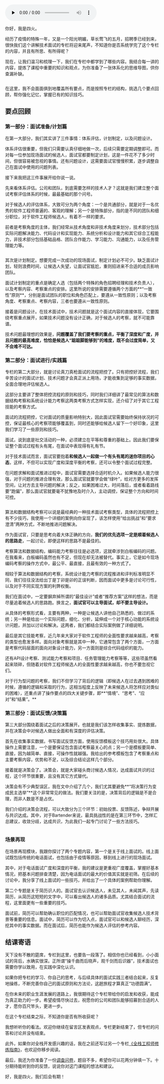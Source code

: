 <audio id="audio" title="结束语 | 操千曲而后晓声，观千剑而后识器" controls="" preload="none"><source id="mp3" src="https://static001.geekbang.org/resource/audio/ea/16/ea286efbd88bf196b5f4db43f752f416.mp3"></audio>

你好，我是四火。

经历了疫情的特殊一年，又是一个阳光明媚，草长莺飞的五月，招聘季已经到来，很快我们这个讲解技术面试的专栏将迎来尾声，不知道你是否系统学完了这个专栏的内容，并且有所思、有所得呢？

现在，让我们温习和梳理一下，我们在专栏中都学到了哪些内容。我结合每一讲的内容，提炼了课程中重要的知识和观点，为你准备了一张体系化的思维导图，供你查漏补缺。

<img src="https://static001.geekbang.org/resource/image/2e/ae/2eed3a386e2b39713c0929e4fd3967ae.jpg" alt="">

在这里，我不会面面俱到地覆盖所有要点，而是按照专栏的结构，挑选几个要点回顾，帮你强化记忆，掌握已有的知识技巧。

## 要点回顾

### 第一部分：面试准备/计划篇

在第一大部分，我们其实讲了三件事情：体系评估，计划制定，以及问题设计。

体系评估很重要，但我们只需要认真仔细地做一次，后续只需要定期调整即可。而对每一位参加现场面试的候选人，面试官都要制定计划，这是一件花不了多少时间，但很容易被忽视的事情。还有问题设计，这需要面试官慢慢积累，逐步调整自己在面试中使用的问题列表。

接下来我把这三件事展开给你说一说。

先来看体系评估。公司和团队，到底需要怎样的技术人才？这就是我们建立整个面试考察评估体系的时候，最最基础的那个问号。

对于候选人的评估体系，大致可分为两个角度：一个是共通部分，就是对于一名优秀的软件工程师普遍的、客观的理解；另一个是特殊部分，指的是不同的团队和细分职位，对于软件工程师候选人，有着不一样的要求。

前者是考察角度的主体，我们经常从技术角度和非技术角度来划分，技术部分包括实际问题解决能力、代码设计和实现能力、系统分析和设计能力和其它综合工程能力，非技术部分包括基础品格、团队合作能力、学习能力、沟通能力，以及任务管理能力等。

<img src="https://static001.geekbang.org/resource/image/bc/e5/bc17a2061eb1628e92b0b955891805e5.jpg" alt="">

其次是计划制定。想要完成一次成功的现场面试，制定计划必不可少。缺乏面试计划，轻则浪费时间，让候选人失望，让面试官尴尬，重则招进来不合适的成员影响团队。

面试计划制定的重点是确定人选（包括两个特殊的角色招聘经理和技术负责人），以及考察内容、考察重点的安排。这里所说的安排需要遵循两个方面的**“一致性”原则**，分别是面试团队的职位和角色匹配上，要遵从一致性原则；以及考察角度、考察重点、考察内容，三者也要遵从一致性原则。

接着是问题设计。在技术面试中，技术问题就是这个面试内容的直接体现，它要围绕考察重点展开，如果技术问题没有设计正确，对于候选人的考察，就不可能靠谱。

技术问题最理想的效果是，**问题覆盖了我们要考察的重点，平衡了深度和广度，并且问题的最高难度，恰恰是候选人“踮踮脚能够到”的难度，既不会过度简单，又不会难不可达。**

### 第二部分：面试进行/实践篇

专栏的第二大部分，就是讨论真刀真枪面试的流程把控了。只有把控好流程，我们辛苦设计的面试计划、技术问题才会真正派上用场，才能收集到足够的事实数据，全面合理地评估候选人。

这部分主要讲了整体把控流程的原则和技巧，同时我们详细讲了最常见的算法和数据结构考察和系统设计能力考察这两类考察方式怎样实现，还介绍了对于其它工程技能的考察方式。

面试的流程把控，它对面试的质量影响特别大，因此面试官需要始终保持状况的可控，保证最核心的考察项能够覆盖到，同时还能够给候选人留下一个好印象，这里我们学习了一些原则和技巧。

面试，说到底是社交活动的一种，必须建立在平等和尊重的基础上。因此我们要保证整个面试过程有头有尾，在面试中表现得有礼有节。

对于技术面试而言，面试官要抱着**和候选人一起做一个有头有尾的迷你项目的心态**，这样，不但可以实现广度和深度平衡的考察，还可以令整个面试过程完整。

在问题求解和面试推进过程中，面试官需要选择合适时机介入。如果候选人能力很强，对于问题的推进合理有效，那么面试官就要学会做“绿叶”，给对方更多的发挥空间，让对方去主导问题的解决；反之，如果困难过大，时间落后，或者看着路线要“跑偏”，那么面试官就要毫不犹豫地及时介入，主动调控，保证整个方向和时间可控。

<img src="https://static001.geekbang.org/resource/image/44/1c/44b7a5b00144e8f61defceed7329591c.jpg" alt="">

算法和数据结构考察可以说是最经典的一种技术面试考察类型，具体的流程把控上有不少技巧，我使用一个详细的案例向你呈现了，该怎样使用“给出挑战”和“要求澄清”两种方式，不断地推进问题解决。

作为面试官，只要是思考向着大体正确的方向，**我们的优先选项一定是顺着候选人的思路走**，一起讨论，即便这样的思路不是最佳的。

考察算法和数据结构，编码能力考察往往是必选项，这就牵涉到白板编码的问题。在我看来，白板编码虽然也有不足，但现在却无法被替代。事实上，它是如今现场编码考察的操作方式中，最公平、最直接，且最有效的一种方式了。

相较于算法和数据结构的考察，系统设计能力考察的流程推进和评判标准明显不同，我们往往没法给出丁是丁卯是卯的正误判断，因而面试中更多是讨论可行性，以及对于不同实现方案的利弊权衡。

我们在面试中，一定要摒弃掉所谓的“最佳设计”或者“推荐方案”这样的想法，而是尽量追着候选人的思路跑。换言之，**面试官可以主导面试，却不要主导设计。**

从具体的考察形式看，主要有两种，一种是让候选人讲他自己熟悉的、做过的系统；另一种是给出一个实际问题，细化、分析，延伸成一个对于核心功能的系统设计问题，并加以讨论和解决。这两者，我们都结合实际案例做了详细说明。

最后是其它技能考察，近几年来大家对于软件工程师的全面性要求越来越高，考察的类型也愈发多样。面向对象考察就是其中一种，它通常包含了两个方面，一方面是考察代码层面的面向对象设计能力，另一方面则是综合代码组织的能力。

还有API设计考察、测试能力考察和项目、任务管理能力考察等等，这些项虽然看起来琐碎，但随着对软件工程师候选人的全面性要求越来越高，你也不要忽视它们。

对于行为型问题的考察，我们不但学习了背后的逻辑（即候选人在过去遇到困难的时候，遵循的逻辑和采取的行为，这相当程度上反映了未来候选人将怎样应对类似的困难），还重点讲了操作要点的四大关键步骤，即**“情境”、“思考”、“应对”和“结果”。**

### 第三部分：面试反馈/决策篇

第三大部分围绕着面试之后的决策展开。也就是我们该怎样收集事实、提炼数据，并在决策会中对候选人做出全面和有深度的评估决策。

首先在收集事实数据，书写面试反馈方面，使用反馈模板这个技巧用处很大。具体操作上需要注意，一个是要保证包含面试考察最关心的点；另一个是模板要简单、直接，因为越简单、直接，可操作性就越强。我给出的参考模板包含了考察重点和主要考察内容，优势和不足，以及综合结论这样几个部分。

接着就是决策会了。决策会，就是大家碰头商讨候选人情况，达成面试共识的过程，这个环节很重要，且没有其它方式替代。

决策会有不少典型误区，我在文中介绍了几个，我们尤其要避免**“将决策行为变成民主选举”**这个非常常见的做法。我们要关注的是，决策背后的逻辑是不是合理，而非人数是不是占优。

我们介绍的决策会流程，可以大致分为三个环节：初始投票、反馈陈述，争辩开展与共识达成。其中，对于Bartender来说，最具挑战性的是在第三环节中，怎样汇总建议，收敛分歧，达成共识，为此我们一起专门讨论了一些方法技巧。

<img src="https://static001.geekbang.org/resource/image/21/c0/210360595d2f68762bc1e23dbfbb91c0.jpg" alt="">

### 场景再现

在场景再现模块，我跟你探讨了两个专题内容，第一个是关于线上面试的。线上面试既包括传统的电话面试，也包括由于疫情等原因，移到线上进行的现场面试。

其中，对于电话面试广度和深度的平衡，我的建议是更重视广度覆盖，掌握好基本情况，把基本问题排查清楚，因为电话面试的最大的价值其实就是初筛。在后续的讨论中，我分享了线上面试的一些技巧，并给出了一个具体的案例帮助你理解。

第二个专题是关于简历识人的。面试官去认识候选人，未见其人，未闻其声，先读简历，从简历这短短的文字中，可以看出候选人的诸多品质。尤其结合面试的流程，这里面更有一些重要的技巧。

面试前，简历可以帮助确认职位的匹配情况，也可以帮助面试官收集候选人技术背景等重要的信息。面试中，简历可以作为切入点，面试官可以和候选人聊经历，深挖其中的事实数据。而在面试后，简历也能作为候选人评估的参考内容。

## 结课寄语

天下没有不散的筵席，专栏到这里，也要告一段落了。相信你也已经看到，小小面试的背后，水确实很深。正所谓“操千曲而后晓声，观千剑而后识器”，技术面试也需要你学以致用，在实践中深化认识。

如果你把专栏的学习、你自己的思考，与后续具体的面试实践三者结合起来，反复地操练，不断完善你自己的面试原则和方法论，这趟旅程才算真正“功德圆满”。

在你未来的职业生涯发展的道路上，我很期待这个专栏带给你的启发和收获，能成为真正助力的一步。希望疫情尽快过去，祝愿你的公司和团队能够招募到合适的人才，愿你百尺竿头，更进一步。

在这个专栏结束之际，不知道你是否有所收获呢？

我想听听你的看法。欢迎你继续在留言区发表观点，专栏更新结束了，但专栏的问答和讨论并没有结束。

此外，如果你对全栈开发感兴趣的话，我在之前还写过另一个专栏[《全栈工程师修炼指南》](https://time.geekbang.org/column/intro/100035501)，也欢迎你移步阅读。

最后，我还为你准备了一份[调查问卷](https://jinshuju.net/f/UxOB3l)，题目不多，希望你可以花两分钟填一下。十分期待能听到你的反馈，说说你对这门课程的想法和建议。

好，我是四火，我们后会有期！

[<img src="https://static001.geekbang.org/resource/image/7d/bb/7d9207bf1bdf68f62a84b435cd6d9ebb.jpeg" alt="">](https://jinshuju.net/f/UxOB3l)
